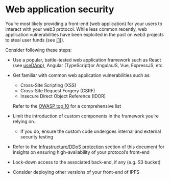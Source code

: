 # Web application security
You’re most likely providing a front-end (web application) for your users to interact with your web3 protocol. While less common recently, web application vulnerabilities have been exploited in the past on web3 projects to steal user funds (see [[1]](https://hackernoon.com/how-one-hacker-stole-thousands-of-dollars-worth-of-cryptocurrency-with-a-classic-code-injection-a3aba5d2bff0)). 

Consider following these steps:

- Use a popular, battle-tested web application framework such as React (see [useDApp](https://usedapp.io/)), Angular (TypeScript)or AngularJS, Vue, ExpressJS, etc.
- Get familiar with common web application vulnerabilities such as:
    - Cross-Site Scripting (XSS)
    - Cross-Site Request Forgery (CSRF)
    - Insecure Direct Object Reference (IDOR)
    
    Refer to the [OWASP top 10](https://owasp.org/www-project-top-ten/) for a comprehensive list
    
- Limit the introduction of custom components in the framework you’re relying on.
    - If you do, ensure the custom code undergoes internal and external security testing
- Refer to the [Infrastructure/DDoS protection](https://www.notion.so/Security-Frameworks-Internal-Homepage-legacy-d8740d3342004cf7b1b467688fd85e87?pvs=21) section of this document for insights on ensuring high-availability of your protocol’s front-end
- Lock-down access to the associated back-end, if any (e.g. S3 bucket)
- Consider deploying other versions of your front-end of IPFS